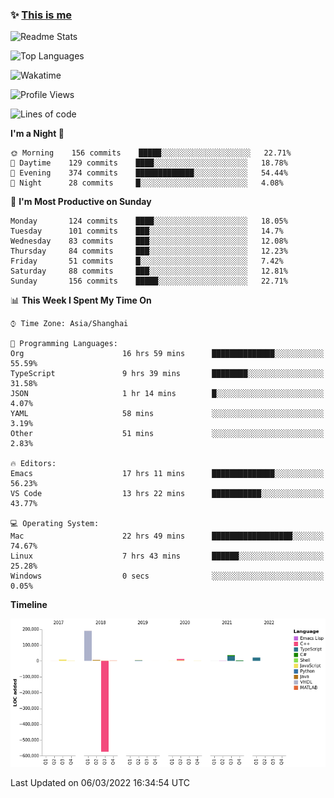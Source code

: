 <!--

**icyzeroice/icyzeroice** is a ✨ _special_ ✨ repository because its `README.md` (this file) appears on your GitHub profile.

Here are some ideas to get you started:

- 🔭 I’m currently working on ...
- 🌱 I’m currently learning ...
- 👯 I’m looking to collaborate on ...
- 🤔 I’m looking for help with ...
- 💬 Ask me about ...
- 📫 How to reach me: ...
- 😄 Pronouns: ...
- ⚡ Fun fact: ...

-->

### ✨ [This is me](https://shakugan.fandom.com/wiki/Serment)

![Readme Stats](https://github-readme-stats.vercel.app/api?username=icyzeroice)

![Top Languages](https://github-readme-stats.vercel.app/api/top-langs/?username=icyzeroice&exclude_repo=scutie2015-digimon&layout=compact&langs_count=5)

![Wakatime](https://github-readme-stats.vercel.app/api/wakatime?username=icyzeroice)

<!--START_SECTION:waka-->
![Profile Views](http://img.shields.io/badge/Profile%20Views-2-blue)

![Lines of code](https://img.shields.io/badge/From%20Hello%20World%20I%27ve%20Written--290%20Thousand%20lines%20of%20code-blue)

**I'm a Night 🦉** 

```text
🌞 Morning    156 commits    █████░░░░░░░░░░░░░░░░░░░░   22.71% 
🌆 Daytime    129 commits    ████░░░░░░░░░░░░░░░░░░░░░   18.78% 
🌃 Evening    374 commits    █████████████░░░░░░░░░░░░   54.44% 
🌙 Night      28 commits     █░░░░░░░░░░░░░░░░░░░░░░░░   4.08%

```
📅 **I'm Most Productive on Sunday** 

```text
Monday       124 commits    ████░░░░░░░░░░░░░░░░░░░░░   18.05% 
Tuesday      101 commits    ███░░░░░░░░░░░░░░░░░░░░░░   14.7% 
Wednesday    83 commits     ███░░░░░░░░░░░░░░░░░░░░░░   12.08% 
Thursday     84 commits     ███░░░░░░░░░░░░░░░░░░░░░░   12.23% 
Friday       51 commits     █░░░░░░░░░░░░░░░░░░░░░░░░   7.42% 
Saturday     88 commits     ███░░░░░░░░░░░░░░░░░░░░░░   12.81% 
Sunday       156 commits    █████░░░░░░░░░░░░░░░░░░░░   22.71%

```


📊 **This Week I Spent My Time On** 

```text
⌚︎ Time Zone: Asia/Shanghai

💬 Programming Languages: 
Org                      16 hrs 59 mins      ██████████████░░░░░░░░░░░   55.59% 
TypeScript               9 hrs 39 mins       ████████░░░░░░░░░░░░░░░░░   31.58% 
JSON                     1 hr 14 mins        █░░░░░░░░░░░░░░░░░░░░░░░░   4.07% 
YAML                     58 mins             ░░░░░░░░░░░░░░░░░░░░░░░░░   3.19% 
Other                    51 mins             ░░░░░░░░░░░░░░░░░░░░░░░░░   2.83%

🔥 Editors: 
Emacs                    17 hrs 11 mins      ██████████████░░░░░░░░░░░   56.23% 
VS Code                  13 hrs 22 mins      ███████████░░░░░░░░░░░░░░   43.77%

💻 Operating System: 
Mac                      22 hrs 49 mins      ██████████████████░░░░░░░   74.67% 
Linux                    7 hrs 43 mins       ██████░░░░░░░░░░░░░░░░░░░   25.28% 
Windows                  0 secs              ░░░░░░░░░░░░░░░░░░░░░░░░░   0.05%

```

**Timeline**

![Chart not found](https://raw.githubusercontent.com/icyzeroice/icyzeroice/main/charts/bar_graph.png) 


 Last Updated on 06/03/2022 16:34:54 UTC
<!--END_SECTION:waka-->

<!--

### Related
- https://github.com/abhisheknaiidu/awesome-github-profile-readme
- https://github.com/coderjojo/creative-profile-readme
- https://github.com/elangosundar/awesome-README-templates
- https://github.com/durgeshsamariya/awesome-github-profile-readme-templates
- https://github.com/anmol098/waka-readme-stats

-->
